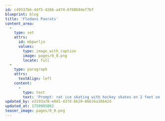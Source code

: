 ```yaml
---
id: c49337bb-4df5-4266-a474-6f08b94ef7bf
blueprint: blog
title: 'Flodans Panrats'
content_area:
  -
    type: set
    attrs:
      id: mbpwrljo
      values:
        type: image_with_caption
        image: pages/0_0.png
        locate: full
  -
    type: paragraph
    attrs:
      textAlign: left
    content:
      -
        type: text
        text: 'Prompt: rat ice skating with hockey skates on 2 feet on top of oil slick wearing a "Florida Panthers" jersey wearing #63'
updated_by: e3193a78-e0d1-437d-bb20-86616a16642d
updated_at: 1750905862
teaser_image: pages/0_0.png
---
```

